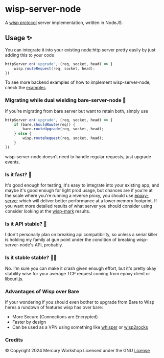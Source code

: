 # wisp-server-node

A [wisp protocol](https://github.com/MercuryWorkshop/wisp-protocol) server implementation, written in NodeJS.

## Usage ✨

You can integrate it into your existing node:http server pretty easily by just adding this to your code

```js
httpServer.on('upgrade', (req, socket, head) => {
    wisp.routeRequest(req, socket, head);
})
```

To see more backend examples of how to implement wisp-server-node, check the [examples](./examples/)

### Migrating while dual wielding bare-server-node 🤺

If you're migrating from bare server but want to retain both, simply use

```js
httpServer.on('upgrade', (req, socket, head) => {
    if (bare.shouldRoute(req)) {
        bare.routeUpgrade(req, socket, head);
    } else {
        wisp.routeRequest(req, socket, head);
    }
})
```

wisp-server-node doesn't need to handle regular requests, just upgrade events.

### Is it fast? 🚀

It's good enough for testing, it's easy to integrate into your existing app, and maybe it's good enough for light prod usage, but chances are if you're at the scale where you're running a reverse proxy, you should use [epoxy-server](https://github.com/MercuryWorkshop/epoxy-tls) which will deliver better performance at a lower memory footprint. If you want more detailed results of what server you should consider using consider looking at the [wisp-mark](https://github.com/mercuryworkshop/wispmark?tab=readme-ov-file#current-results) results.

### Is it API stable? 🐎

I don't personally plan on breaking api compatibility, so unless a serial killer is holding my family at gun point under the condition of breaking wisp-server-node's API, probably.

### Is it stable stable? 🐎🐎

No. I'm sure you can make it crash given enough effort, but it's pretty okay stability wise for your average TCP request coming from epoxy client or libcurl.js.

### Advantages of Wisp over Bare

If your wondering if you should even bother to upgrade from Bare to Wisp heres a rundown of features wisp has over bare:

- More Secure (Connections are Encrypted)
- Faster by design
- Can be used as a VPN using something like [whisper](https://github.com/mercuryworkshop/whisper) or [wisp2socks](https://github.com/mercuryworkshop/wisp2socks)

### Credits

&copy; Copyright 2024 Mercury Workshop
Licensed under the GNU [License](./LICENSE)

